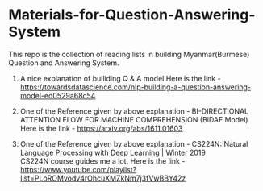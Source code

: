 # Materials-for-Question-Answering-System

This repo is the collection of reading lists in building  Myanmar(Burmese) Question and Answering System. 

1. A nice explanation of builiding Q & A model
Here is the link - https://towardsdatascience.com/nlp-building-a-question-answering-model-ed0529a68c54 

2. One of the Reference given by above explanation - BI-DIRECTIONAL ATTENTION FLOW FOR MACHINE COMPREHENSION (BiDAF Model)  
Here is the link - https://arxiv.org/abs/1611.01603 

3. One of the Reference given by above explanation - CS224N: Natural Language Processing with Deep Learning | Winter 2019   
CS224N course guides me a lot. Here is the link - https://www.youtube.com/playlist?list=PLoROMvodv4rOhcuXMZkNm7j3fVwBBY42z
